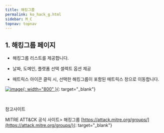 ```yaml
---
title: 해킹그룹
permalink: ko_hack_g.html
sidebar: M_C
topnav: topnav
---
```


## 1. 해킹그룹 페이지

- 해킹그룹 리스트를 제공합니다.

- 날짜, 도메인, 플랫폼 선택 셀렉트 옵션 제공

- 매트릭스 아이콘 클릭 시, 선택한 해킹그룹이 포함된 매트릭스 창으로 이동합니다.

[![image](/docs/images/Manual/common/mitre/hack_g/1.png){: width="800" }](/docs/images/Manual/common/mitre/hack_g/1.png){: target="_blank"}

<br />

참고사이트

MITRE ATT&CK 공식 사이트> 해킹그룹 [https://attack.mitre.org/groups/](https://attack.mitre.org/groups/){: target="_blank"}